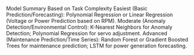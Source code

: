 Model Summary Based on Task Complexity
Easiest (Basic Prediction/Forecasting): Polynomial Regression or Linear Regression (Voltage or Power Prediction based on RPM).
Moderate (Anomaly Detection/Environmental Control): K-Nearest Neighbors for Anomaly Detection; Polynomial Regression for servo adjustment.
Advanced (Maintenance Prediction/Time Series): Random Forest or Gradient Boosted Trees for maintenance prediction; LSTM for power generation forecasting.